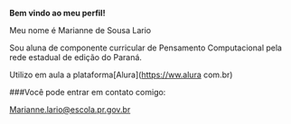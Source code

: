 **Bem vindo ao meu perfil!**

Meu nome é Marianne de Sousa Lario

Sou aluna de componente curricular de Pensamento Computacional pela rede
estadual de edição do Paraná.

Utilizo em aula a plataforma[Alura](https://ww.alura com.br)

###Você pode entrar em contato comigo:

Marianne.lario@escola.pr.gov.br


